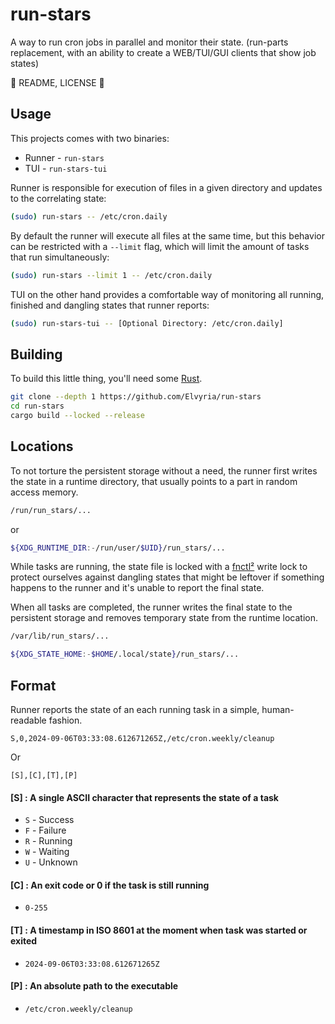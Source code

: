 # run-stars

A way to run cron jobs in parallel and monitor their state.
(run-parts replacement, with an ability to create a WEB/TUI/GUI clients that show job states)

🚧 README, LICENSE 🚧

## Usage
This projects comes with two binaries:
- Runner - `run-stars`
- TUI - ``run-stars-tui``

Runner is responsible for execution of files in a given directory and updates to the correlating state:
```sh
(sudo) run-stars -- /etc/cron.daily
```
By default the runner will execute all files at the same time, but this behavior can be restricted with a `--limit` flag, which will limit the amount of tasks that run simultaneously:
```sh
(sudo) run-stars --limit 1 -- /etc/cron.daily
```


TUI on the other hand provides a comfortable way of monitoring all running, finished and dangling states that runner reports:
```sh
(sudo) run-stars-tui -- [Optional Directory: /etc/cron.daily]
```

## Building
To build this little thing, you'll need some [Rust](https://www.rust-lang.org/).

```sh
git clone --depth 1 https://github.com/Elvyria/run-stars
cd run-stars
cargo build --locked --release
```

## Locations
To not torture the persistent storage without a need, the runner first writes the state in a runtime directory, that usually points to a part in random access memory.
```sh
/run/run_stars/...
```
or
```sh
${XDG_RUNTIME_DIR:-/run/user/$UID}/run_stars/...
```
While tasks are running, the state file is locked with a [fnctl²](https://man7.org/linux/man-pages/man2/fcntl.2.html) write lock to protect ourselves against dangling states that might be leftover if something happens to the runner and it's unable to report the final state. 

When all tasks are completed, the runner writes the final state to the persistent storage and removes temporary state from the runtime location.
```sh
/var/lib/run_stars/...
```

```sh
${XDG_STATE_HOME:-$HOME/.local/state}/run_stars/...
```

## Format
Runner reports the state of an each running task in a simple, human-readable fashion.
```csv
S,0,2024-09-06T03:33:08.612671265Z,/etc/cron.weekly/cleanup
```

Or

```csv
[S],[C],[T],[P]
```
#### [S] : A single ASCII character that represents the state of a task
- `S` - Success
- `F` - Failure
- `R` - Running
- `W` - Waiting
- `U` - Unknown

#### [C] : An exit code or 0 if the task is still running
- `0-255`

#### [T] : A timestamp in ISO 8601 at the moment when task was started or exited
- `2024-09-06T03:33:08.612671265Z`

#### [P] : An absolute path to the executable
- `/etc/cron.weekly/cleanup`
